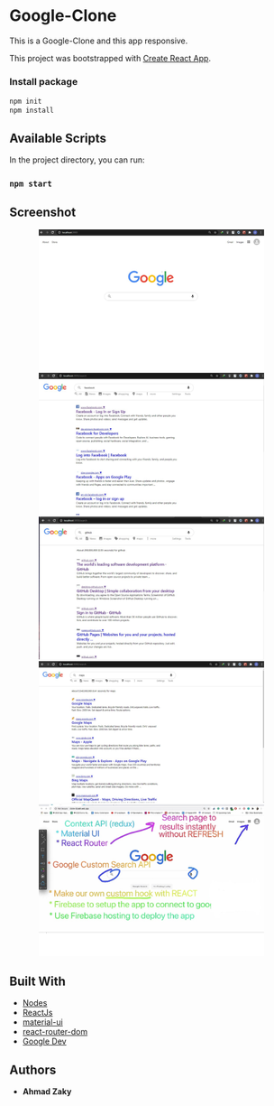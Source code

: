 # Google-Clone

This is a Google-Clone and this app responsive.

This project was bootstrapped with [Create React App](https://github.com/facebook/create-react-app).

### Install package

```
npm init
npm install
```

## Available Scripts

In the project directory, you can run:

### `npm start`

## Screenshot

<div align="center">
    <img src="/screenshot/pic1.jpg" width="400px"</img> 
    <img src="/screenshot/pic2.jpg" width="400px"</img> 
    <img src="/screenshot/pic3.jpg" width="400px"</img> 
    <img src="/screenshot/pic4.jpg" width="400px"</img>
    <img src="/screenshot/picInformation.jpg" width="400px"</img>
</div>

## Built With

- [Nodes](https://nodejs.org/en/)
- [ReactJs](https://reactjs.org/)
- [material-ui](https://material-ui.com/)
- [react-router-dom](https://developer.spotify.com/)
- [Google Dev](https://developers.google.com/)

## Authors

- **Ahmad Zaky**
